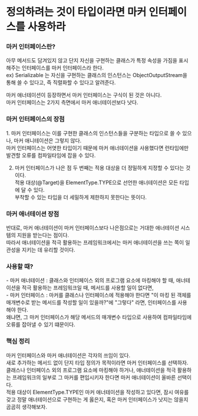 <h1>정의하려는 것이 타입이라면 마커 인터페이스를 사용하라</h1>

<h3>마커 인터페이스란?</h3>
아무 메서드도 담겨있지 않고 단지 자신을 구현하는 클래스가 특정 속성을 가짐을 표시해주는 인터페이스를 마커 인터페이스라 한다.<BR/>
ex) Serializable 는 자신을 구현하는 클래스의 인스턴스는 ObjectOutputStream을 통해 쓸 수 있다고, 즉 직렬화할 수 있다고 알려준다.<BR/>

마커 애너테이션이 등장하면서 마커 인터페이스는 구식이 된 것은 아니다.<BR/>
마커 인터페이스는 2가지 측면에서 마커 애너테이션보다 낫다.<BR/>

<h3>마커 인터페이스의 장점</h3>
1. 마커 인터페이스는 이를 구현한 클래스의 인스턴스들을 구분하는 타입으로 쓸 수 있으나, 마커 애니테이션은 그렇지 않다.<BR/>
마커 인터페이스는 어엿한 타입이기 때문에 마커 애너테이션을 사용했다면 런타임에만 발견할 오류를 컴파일타임에 잡을 수 있다.<BR/>

2. 마커 인터페이스가 나은 점 두 번째는 적용 대상을 더 정밀하게 지정할 수 있다는 것이다.<BR/>
적용 대상(@Target)을 ElementType.TYPE으로 선언한 애너테이션은 모든 타입에 달 수 있다.<BR/>
부착할 수 있는 타입을 더 세밀하게 제한하지 못한다는 뜻이다.<BR/>

<h3>마커 애너테이션 장점</h3>
반대로, 마커 애너테이션이 마커 인터페이스보다 나은점으로는 거대한 애너테이션 시스템의 지원을 받는다는 점이다.<BR/>
따라서 애너테이션을 적극 활용하는 프레임워크에서는 마커 애너테이션을 쓰는 쪽이 일관성을 지키는 데 유리할 것이다.<BR/>

<h3>사용할 때?</h3>
- 마커 애너테이션 : 클래스와 인터페이스 외의 프로그램 요소에 마킹해야 할 때, 애너테이션을 적극 활용하는 프레임워크일 때, 메서드를 사용할 일이 없다면,<BR/>
- 마커 인터페이스 : 마커를 클래스나 인터페이스에 적용해야 한다면 "이 마킹 된 객체를 매개변수로 받는 메서드를 작성할 일이 있을까?"에 "그렇다" 라면, 인터페이스를 사용해야 한다.<BR/>
왜냐면, 그 마커 인터페이스가 해당 메서드의 매개변수 타입으로 사용하여 컴파일타임에 오류를 잡아낼 수 있기 떄문이다.<BR/>


<h3>핵심 정리</h3>
마커 인터페이스와 마커 애너테이션은 각자의 쓰임이 있다.<BR/>
새로 추가하는 메서드 없이 단지 타입 정의가 목적이라면 마커 인터페이스를 선택하자.<BR/>
클래스나 인터페이스 외의 프로그램 요소에 마킹해야 하거나, 애너테이션을 적극 활용하는 프레임워크의 일부로 그 마커를 편입시키자 한다면 마커 애너테이션이 올바른 선택이다.<BR/>
적용 대상이 ElementType.TYPE인 마커 애너테이션을 작성하고 있다면, 잠시 여유를 갖고 정말 애너테이션으로 구현하는 게 옳은지, 혹은 마커 인터페이스가 낫지는 않을지 곰곰히 생각해보자.<BR/>


